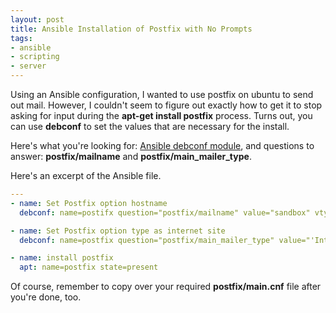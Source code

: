 ```yaml
---
layout: post
title: Ansible Installation of Postfix with No Prompts
tags:
- ansible
- scripting
- server
---
```


Using an Ansible configuration, I wanted to use postfix on ubuntu to send out mail.  However, I couldn't seem to figure out exactly how to get it to stop asking for input during the **apt-get install postfix** process.  Turns out, you can use **debconf** to set the values that are necessary for the install.  

Here's what you're looking for:
[Ansible debconf module](http://docs.ansible.com/debconf_module.html), and questions to answer: **postfix/mailname** and **postfix/main_mailer_type**.

Here's an excerpt of the Ansible file.


    
```yaml
---
- name: Set Postfix option hostname
  debconf: name=postifx question="postfix/mailname" value="sandbox" vtype="string"

- name: Set Postfix option type as internet site
  debconf: name=postfix question="postfix/main_mailer_type" value="'Internet Site'" vtype="string"

- name: install postfix
  apt: name=postfix state=present
```


Of course, remember to copy over your required **postfix/main.cnf** file after you're done, too.
